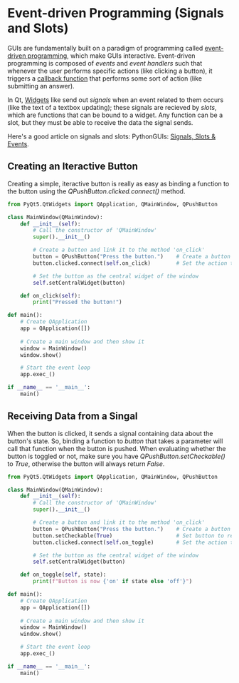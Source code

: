 # Event-driven Programming (Signals and Slots)
GUIs are fundamentally built on a paradigm of programming called [event-driven programming](https://en.wikipedia.org/wiki/Event-driven_programming), which make GUIs interactive. Event-driven programming is composed of _events_ and _event handlers_ such that whenever the user performs specific actions (like clicking a button), it triggers a [callback function](https://en.wikipedia.org/wiki/Callback_(computer_programming)) that performs some sort of action (like submitting an answer). 

In Qt, [Widgets](https://www.pythonguis.com/tutorials/pyqt-basic-widgets/) like send out _signals_ when an event related to them occurs (like the text of a textbox updating);
these signals are recieved by _slots_, which are functions that can be bound to a widget. Any function can be a slot, but they must be able to receive the data the signal sends.

Here's a good article on signals and slots: PythonGUIs: [Signals, Slots & Events](https://www.pythonguis.com/tutorials/pyqt-signals-slots-events/).

## Creating an Iteractive Button
Creating a simple, iteractive button is really as easy as binding a function to the button using the _QPushButton.clicked.connect()_ method.

```Python
from PyQt5.QtWidgets import QApplication, QMainWindow, QPushButton

class MainWindow(QMainWindow):
    def __init__(self):
        # Call the constructor of 'QMainWindow'
        super().__init__()

        # Create a button and link it to the method 'on_click'
        button = QPushButton("Press the button.")    # Create a button labled 'Press the button.'
        button.clicked.connect(self.on_click)        # Set the action to take when pressed

        # Set the button as the central widget of the window
        self.setCentralWidget(button)

    def on_click(self):
        print("Pressed the button!")        

def main():
    # Create QApplication
    app = QApplication([])
    
    # Create a main window and then show it
    window = MainWindow()
    window.show()

    # Start the event loop
    app.exec_()

if __name__ == '__main__':
    main()
```

## Receiving Data from a Singal
When the button is clicked, it sends a signal containing data about the button's state. So, binding a function to _button_ that takes a parameter will call that function
when the button is pushed. When evaluating whether the button is toggled or not, make sure you have _QPushButton.setCheckable()_ to _True_, otherwise the button will always
return _False_.

```Python
from PyQt5.QtWidgets import QApplication, QMainWindow, QPushButton

class MainWindow(QMainWindow):
    def __init__(self):
        # Call the constructor of 'QMainWindow'
        super().__init__()

        # Create a button and link it to the method 'on_click'
        button = QPushButton("Press the button.")    # Create a button labled 'Press the button.'
        button.setCheckable(True)                    # Set button to register being toggled
        button.clicked.connect(self.on_toggle)       # Set the action to take when toggled

        # Set the button as the central widget of the window
        self.setCentralWidget(button) 

    def on_toggle(self, state):
        print(f"Button is now {'on' if state else 'off'}")

def main():
    # Create QApplication
    app = QApplication([])
    
    # Create a main window and then show it
    window = MainWindow()
    window.show()

    # Start the event loop
    app.exec_()

if __name__ == '__main__':
    main()
```
